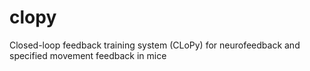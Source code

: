 # clopy
Closed-loop feedback training system (CLoPy) for neurofeedback and specified movement feedback in mice
